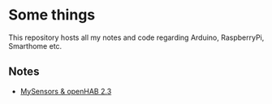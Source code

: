 # Some things

This repository hosts all my notes and code regarding Arduino, RaspberryPi, Smarthome etc.

## Notes
* [MySensors & openHAB 2.3](doc/mysensors_openhab_2_3.md)

